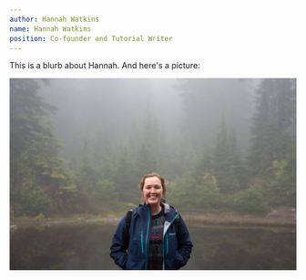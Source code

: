 ```yaml
---
author: Hannah Watkins
name: Hannah Watkins
position: Co-founder and Tutorial Writer
---
```


This is a blurb about Hannah. And here's a picture:

<div class="container">
  <img src="/assets/images/about_photo_HW.JPG" class="img-fluid" alt="Responsive image">
</div>
